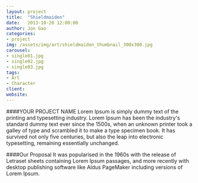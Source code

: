```yaml
---
layout: project
title:  "Shieldmaiden"
date:   2013-10-20 12:00:00
author: Jon Gao
categories:
- project
img: /assets/img/art/shieldmaiden_thumbnail_300x300.jpg
carousel:
- single01.jpg
- single02.jpg
- single03.jpg
tags:
- Art
- Character
client: 
website: 
---
```

####YOUR PROJECT NAME
Lorem Ipsum is simply dummy text of the printing and typesetting industry. Lorem Ipsum has been the industry's standard dummy text ever since the 1500s, when an unknown printer took a galley of type and scrambled it to make a type specimen book. It has survived not only five centuries, but also the leap into electronic typesetting, remaining essentially unchanged.

####Our Proposal
It was popularised in the 1960s with the release of Letraset sheets containing Lorem Ipsum passages, and more recently with desktop publishing software like Aldus PageMaker including versions of Lorem Ipsum.
